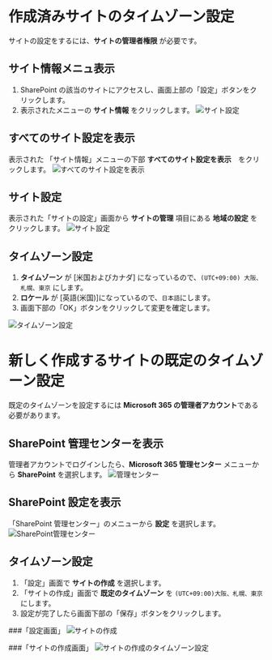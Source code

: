 # 作成済みサイトのタイムゾーン設定
サイトの設定をするには、**サイトの管理者権限** が必要です。
## サイト情報メニュ表示
1. SharePoint の該当のサイトにアクセスし、画面上部の「設定」ボタンをクリックします。
2. 表示されたメニューの **サイト情報** をクリックします。
![サイト設定](./img/100.png)

## すべてのサイト設定を表示

表示された 「サイト情報」メニューの下部 **すべてのサイト設定を表示**　をクリックします。
![すべてのサイト設定を表示](./img/110.png)

## サイト設定

表示された「サイトの設定」画面から **サイトの管理** 項目にある **地域の設定** をクリックします。
![サイト設定](./img/120.png)

## タイムゾーン設定

1. **タイムゾーン** が [米国およびカナダ] になっているので、`(UTC+09:00) 大阪、札幌、東京` にします。
2. **ロケール** が [英語(米国)]になっているので、`日本語`にします。
3. 画面下部の「OK」ボタンをクリックして変更を確定します。

![タイムゾーン設定](./img/130.png)

# 新しく作成するサイトの既定のタイムゾーン設定

既定のタイムゾーンを設定するには **Microsoft 365 の管理者アカウント**である必要があります。

## SharePoint 管理センターを表示

管理者アカウントでログインしたら、**Microsoft 365 管理センター** メニューから **SharePoint** を選択します。
![管理センター](./img/010.png)

## SharePoint 設定を表示

「SharePoint 管理センター」のメニューから **設定** を選択します。
![SharePoint管理センター](./img/020.png)

## タイムゾーン設定

1. 「設定」画面で **サイトの作成** を選択します。
2. 「サイトの作成」画面で **既定のタイムゾーン** を `(UTC+09:00)大阪、札幌、東京` にします。
3. 設定が完了したら画面下部の「保存」ボタンをクリックします。

###「設定画面」
![サイトの作成](./img/030.png)

###「サイトの作成画面」
![サイトの作成のタイムゾーン設定](./img/040.png)
